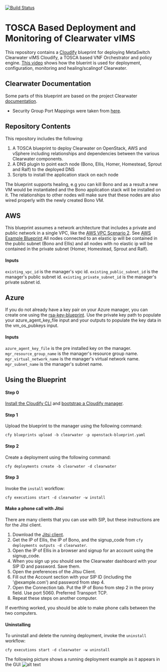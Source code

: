 [![Build Status](https://circleci.com/gh/cloudify-examples/clearwater-nfv-blueprint.svg?style=shield&circle-token=:circle-token)](https://circleci.com/gh/cloudify-examples/clearwater-nfv-blueprint)

# TOSCA Based Deployment and Monitoring of Clearwater vIMS

This repository contains a [Cloudify](http://getcloudify.org) blueprint for deploying MetaSwitch Clearwater vIMS Cloudify, a TOSCA based VNF Orchestrator and policy engine.
[This video](https://youtu.be/ZsT78d1BR5s) shows how the bluerint is used for deployment, configuration, monitoring and healing/scalingof Clearwater. 

## Clearwater Documentation

Some parts of this blueprint are based on the project Clearwater [documentation](https://clearwater.readthedocs.io/en/stable/index.html).

* Security Group Port Mappings were taken from [here](https://clearwater.readthedocs.io/en/stable/Clearwater_IP_Port_Usage.html).

## Repository Contents
This repository includes the following:

1. A TOSCA blueprint to deploy Clearwater on OpenStack, AWS and vSphere including relationships and dependencies between the various Clearwater components.
2. A DNS plugin to point each node (Bono, Ellis, Homer, Homestead, Sprout and Ralf) to the deployed DNS
3. Scripts to install the application stack on each node

The blueprint supports healing, e.g you can kill Bono and as a result a new VM would be instantiated and the Bono application stack will be installed on it. The relationships to other nodes will make sure that these nodes are also wired properly with the newly created Bono VM. 

## AWS
This blueprint assumes a network architecture that includes a private and public network in a single VPC, like the [AWS VPC Scenario 2](http://docs.aws.amazon.com/AmazonVPC/latest/UserGuide/VPC_Scenario2.html).
See [AWS Example Blueprint](https://github.com/cloudify-examples/aws-azure-openstack-blueprint/tree/master/aws)
All nodes connected to an elastic ip will be contained in the public subnet (Bono and Ellis) and all nodes with no elastic ip will be contained in the private subnet (Homer, Homestead, Sprout and Ralf).

#### Inputs
`existing_vpc_id` is the manager's vpc id.
`existing_public_subnet_id` is the manager's public subnet id.
`existing_private_subnet_id` is the manager's private subnet id.

## Azure
If you do not already have a key pair on your Azure manager, you can create one using the [rsa-key-blueprint](https://raw.githubusercontent.com/cloudify-examples/cloudify-key-plugin/master/examples/rsa-key-blueprint.yaml).
Use the private key path to populate your azure_agent_key_file input and your outputs to populate the key data in the vm_os_pubkeys input.

#### Inputs
`azure_agent_key_file` is the pre installed key on the manager.
`mgr_resource_group_name` is the manager's resource group name.
`mgr_virtual_network_name` is the manager's virtual network name.
`mgr_subnet_name` is the manager's subnet name.

## Using the Blueprint
#### Step 0 
[Install the Cloudify CLI](http://docs.getcloudify.org/3.3.0/intro/installation/) and [bootstrap a Cloudify manager](http://docs.getcloudify.org/3.3.0/manager/bootstrapping/). 

#### Step 1
Upload the blueprint to the manager using the following command: 
```
cfy blueprints upload -b clearwater -p openstack-blueprint.yaml
```

#### Step 2
Create a deployment using the following command:
```
cfy deployments create -b clearwater -d clearwater
```

#### Step 3 
Invoke the `install` workflow: 
```
cfy executions start -d clearwater -w install
```

#### Make a phone call with Jitsi

There are many clients that you can use with SIP, but these instructions are for the Jitsi client.

1. Download the [Jitsi client](https://jitsi.org/Main/Download).
2. Get the IP of Ellis, the IP of Bono, and the signup_code from `cfy deployments outputs -d clearwater`.
3. Open the IP of Ellis in a browser and signup for an account using the signup_code.
4. When you sign up you should see the Clearwater dashboard with your SIP ID and password. Save them.
5. Open the preferences of the Jitsu Client.
6. Fill out the Account section with your SIP ID (including the '@example.com') and password from step 4.
7. Open the Connection tab. Put the IP of Bono from step 2 in the proxy field. Use port 5060. Preferred Transport TCP.
8. Repeat these steps on another computer.

If everthing worked, you should be able to make phone calls between the two computers.

#### Uninstalling
To uninstall and delete the running deployment, invoke the `uninstall` workflow: 
```
cfy executions start -d clearwater -w uninstall
```

The following picture shows a running deployment example as it appears in the GUI
![alt text](https://github.com/cloudify-examples/clearwater-scripts-plugin-blueprint/blob/master/yaml/images/Clearwater.jpg "ClearWater Deployment")

